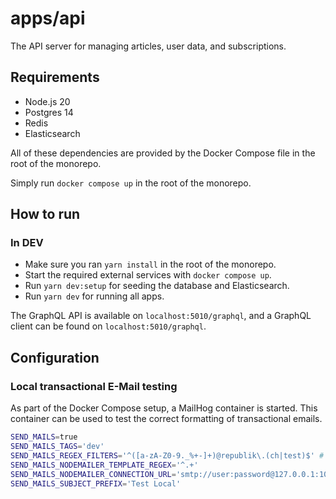 # apps/api

The API server for managing articles, user data, and subscriptions.

## Requirements

- Node.js 20
- Postgres 14
- Redis
- Elasticsearch

All of these dependencies are provided by the Docker Compose file in the root of the monorepo.

Simply run `docker compose up` in the root of the monorepo.

## How to run

### In DEV

- Make sure you ran `yarn install` in the root of the monorepo.
- Start the required external services with `docker compose up`.
- Run `yarn dev:setup` for seeding the database and Elasticsearch.
- Run `yarn dev` for running all apps.

The GraphQL API is available on `localhost:5010/graphql`, and a GraphQL client can be found on `localhost:5010/graphql`.

## Configuration

### Local transactional E-Mail testing

As part of the Docker Compose setup, a MailHog container is started. This container
can be used to test the correct formatting of transactional emails.

```bash
SEND_MAILS=true
SEND_MAILS_TAGS='dev'
SEND_MAILS_REGEX_FILTERS='^([a-zA-Z0-9._%+-]+)@republik\.(ch|test)$' # allow any email ending in @republik.ch or republik.test
SEND_MAILS_NODEMAILER_TEMPLATE_REGEX='^.+'
SEND_MAILS_NODEMAILER_CONNECTION_URL='smtp://user:password@127.0.0.1:1025'
SEND_MAILS_SUBJECT_PREFIX='Test Local'
```
